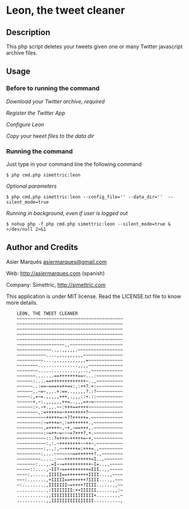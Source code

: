 # Leon, the tweet cleaner

## Description
This php script deletes your tweets given one or many Twitter javascript archive files.


## Usage

### Before to running the command

*Download your Twitter archive, required*

*Register the Twitter App*

*Configure Leon*

*Copy your tweet files to the data dir*

### Running the command

Just type in your command line the following command

    $ php cmd.php simettric:leon

*Optional parameters*

    $ php cmd.php simettric:leon --config_file='' --data_dir=''  --silent_mode=true

*Running in background, even if user is logged out*

    $ nohup php -f php cmd.php simettric:leon --silent_mode=true & >/dev/null 2>&1


## Author and Credits

Asier Marqués <asiermarques@gmail.com>

Web:     http://asiermarques.com (spanish)

Company: Simettric, http://simettric.com

This application is under MIT license.
Read the LICENSE.txt file to know more details.

        LEON, THE TWEET CLEANER
        ~~~~~~~~~~~~~~~~~~~~~~~~~~~~~~~~~~~~~~~~
        ~~~~~~~~~~~~~~~~~~~~~~~~~~~~~~~~~~~~~~~~
        ~~~~~~~~~~~~~~~~~~~~~~~~~~~~~~~~~~~~~~~~
        ~~~~~~~~~~~~~~~~~~~~~~~~~~~~~~~~~~~~~~~~
        ~~~~~~~~~~~~~~~~~~~~~~~~~~~~~~~~~~~~~~~~
        ~~~~~~~~~~~~~~~~~~,,~~~~~~~~~~~~~~~~~~~~
        ~~~~~~~~~~~~~..,.,,,,,.~~~~~~~~~~~~~~~~~
        ~~~~~~~~~~~....,,,,,,,,,,~~~~~~~~~~~~~~~
        ~~~~~~~~~~....,,,,,,,,,,,,=~~~~~~~~~~~~~
        ~~~~~~~~...............,,,,~~~~~~~~~~~~~
        ~~~~~~~~...............,...,~~~~~~~~~~~~
        ~~~~~~~.......==+++++++==~...:~~~~~~~~~~
        ~~~~~~:....==+++++++++++++~..,~~~~~~~~~~
        ~~~~~~..:==~===+=++==:,:++?.+:~~~~~~~~~~
        ~~~~~~,.~=~,,,.+:==..,,,,,?.:?~~~~~~~~~~
        ~~~~~:,=~=.,,,,,+++,.,,,::+.::~~~~~~~~~~
        ~~~~~~+,~:.,,,,,,++=..,,,=+~=~~~~~~~~~~~
        ~~~~~~:~.~+.,,.~~:+++==++++~~~~~~~~~~~~~
        ~~~~~~~~,:=+++++=~++++++++?~~~~~~~~~~~~~
        ~~~~~~~~~~~+++++=~+??+++++=.~~~~~~~~~~~~
        ~~~~~~~~~:~=+++=~,:=+++++++.,~~~~~~~~~~~
        ~~~~~~~~~~,=++++~,~+,~==+++,.~~~~~~~~~~~
        ~~~~~~~~~~:~=++~=~~~=?+++?,+.~~~~~~~~~~~
        ~~~~~~~~~~~:::?=+++~+++++=~+,~~~~~~~~~~~
        ~~~~~~~~~~~:,:.~++++++++~~++~,~~~~~~~~~~
        ~~~~~~~~~~:,.,:,~~+++++=:+++=.,~~~~~~~~~
        ~~~~~~~~~:,...~~~~~~~==++++++?.,~~~~~~~~
        ~~~~~~~~~.....:~~~++++++++++=I..,~~~~~~~
        ~~~~~~~:...,.=I~~=++++++++++~I=..,,~~~~~
        ~~~~~::....,~II?~==++++++++=III..,,~~~~~
        ~~~~:,.....,IIIII==++++++++IIII...,,~~~~
        ~~~:.......,+IIIII==++++++?IIII....,,~~~
        ~:.........,IIIIIII~=++++?IIII......,,~~
        ...........,:IIIIIIII:++IIIIII......,,:~
        ...........,,IIIIIIIIIIIIIIII+........,~
        ...........,,IIIIIIIIIIIIIIII..........,
